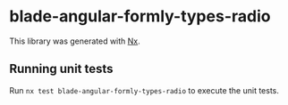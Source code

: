 # blade-angular-formly-types-radio

This library was generated with [Nx](https://nx.dev).

## Running unit tests

Run `nx test blade-angular-formly-types-radio` to execute the unit tests.
